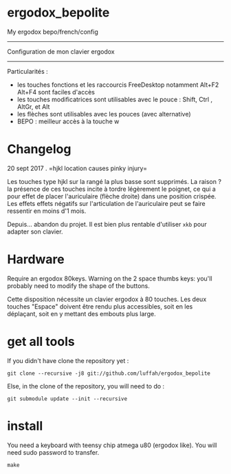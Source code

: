 # ergodox_bepolite
My ergodox bepo/french/config

****
Configuration de mon clavier ergodox
****
Particularités :
* les touches fonctions et les raccourcis FreeDesktop notamment Alt+F2 Alt+F4 sont faciles d'accès
* les touches modificatrices sont utilisables avec le pouce : Shift,  Ctrl ,  AltGr, et Alt
* les flèches sont utilisables avec les pouces (avec alternative)
* BEPO : meilleur accès à la touche w

# Changelog

20 sept 2017 . =hjkl location causes pinky injury=

Les touches type hjkl sur la rangé la plus basse sont supprimés. La raison ? la présence de ces touches incite à tordre légèrement le poignet, ce qui a pour effet de placer l'auriculaire (flèche droite) dans une position crispée.
Les effets effets négatifs sur l'articulation de l'auriculaire peut se faire ressentir en moins d'1 mois.


Depuis... abandon du projet. Il est bien plus rentable d'utiliser `xkb` pour adapter son clavier.

# Hardware
Require an ergodox 80keys. Warning on the 2 space thumbs keys: you'll probably need to modify the shape of the buttons.

Cette disposition nécessite un clavier ergodox à 80 touches.
Les deux touches "Espace" doivent être rendu plus accessibles, soit en les déplaçant, soit en y mettant des embouts plus large.




# get all tools
If you didn't have clone the repository yet :

```git clone --recursive -j8 git://github.com/luffah/ergodox_bepolite```

Else, in the clone of the repository, you will need to do :

```git submodule update --init --recursive```

# install
You need a keyboard with teensy chip atmega u80 (ergodox like).
You will need sudo password to transfer.

```make```
